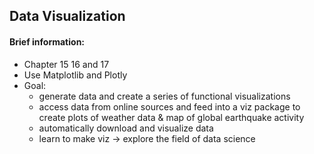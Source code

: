 ## Data Visualization
#### Brief information:
- Chapter 15 16 and 17
- Use Matplotlib and Plotly
- Goal: 
    - generate data and create a series of functional visualizations
    - access data from online sources and feed into a viz package to create plots of weather data & map of global earthquake activity
    - automatically download and visualize data
    - learn to make viz -> explore the field of data science